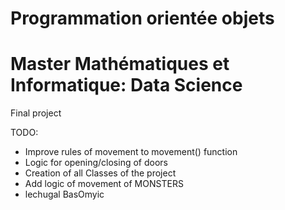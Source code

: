 # Programmation orientée objets
# Master Mathématiques et Informatique: Data Science
Final project

TODO:

- Improve rules of movement to movement() function
- Logic for opening/closing of doors
- Creation of all Classes of the project
- Add logic of movement of MONSTERS
- lechugal BasOmyic
